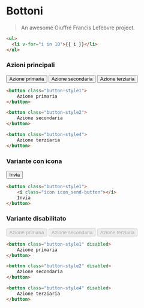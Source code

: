 # Bottoni

> An awesome Giuffré Francis Lefebvre project.

```html
<ul>
  <li v-for="i in 10">{{ i }}</li>
</ul>
```


### Azioni principali
<button class="button-style1">
    Azione primaria
</button>

<button class="button-style2">
    Azione secondaria
</button>

<button class="button-style4">
    Azione terziaria
</button>


```html
<button class="button-style1">
    Azione primaria
</button>

<button class="button-style2">
    Azione secondaria
</button>

<button class="button-style4">
    Azione terziaria
</button>
```


### Variante con icona
<button :class="'button-style'+i" class="margin-quartered-right" v-for="i in [1,2,4]">
    <i class="icon icon_send-button"></i>
    Invia
</button> 


```html
<button class="button-style1">
    <i class="icon icon_send-button"></i>
    Invia
</button>
```


### Variante disabilitato
<button class="button-style1" disabled>
    Azione primaria
</button>

<button class="button-style2" disabled>
    Azione secondaria
</button>

<button class="button-style4" disabled>
    Azione terziaria
</button>

```html
<button class="button-style1" disabled>
    Azione primaria
</button>

<button class="button-style2" disabled>
    Azione secondaria
</button>

<button class="button-style4" disabled>
    Azione terziaria
</button>
```
